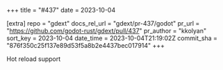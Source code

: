 +++
title = "#437"
date = 2023-10-04

[extra]
repo = "gdext"
docs_rel_url = "gdext/pr-437/godot"
pr_url = "https://github.com/godot-rust/gdext/pull/437"
pr_author = "kkolyan"
sort_key = 2023-10-04
date_time = 2023-10-04T21:19:02Z
commit_sha = "876f350c25f137e89d53f5a8b2e4437bec017914"
+++

Hot reload support
